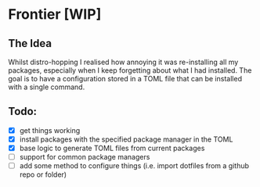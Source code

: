 # Frontier [WIP]
## The Idea
Whilst distro-hopping I realised how annoying it was re-installing all my packages, especially when I keep forgetting about what I had installed.
The goal is to have a configuration stored in a TOML file that can be installed with a single command.

## Todo:
- [x] get things working
- [x] install packages with the specified package manager in the TOML
- [x] base logic to generate TOML files from current packages
- [ ] support for common package managers
- [ ] add some method to configure things (i.e. import dotfiles from a github repo or folder)
